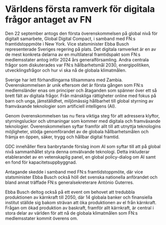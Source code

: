 # Världens första ramverk för digitala frågor antaget av FN

Den 22 september antogs den första överenskommelsen på global nivå för digitalt samarbete, Global Digital Compact, i samband med FN:s framtidstoppmöte i New York. Vice statsminister Ebba Busch representerade Sveriges regering på plats. Det digitala ramverket är en av de mest konkreta delarna av en multilateral framtidspakt som FN:s medlemsstater antog inför 2024 års generalförsamling. Andra centrala frågor som diskuterades var FN:s hållbarhetsmål 2030, energipolitiken, utvecklingsfrågor och hur vi ska nå de globala klimatmålen.


Sverige har lett förhandlingarna tillsammans med Zambia. Överenskommelsen är unik eftersom det är första gången som FN:s medlemsländer enas om principer och åtaganden som spänner över ett så brett fält av digitala frågor. Från mänskliga rättigheter online med fokus på barn och unga, jämställdhet, miljömässig hållbarhet till global styrning av framväxande teknologier som artificiell intelligens (AI).

Genom överenskommelsen tas nu flera viktiga steg för att adressera klyftor, styrningsluckor och utmaningar som kommer med digitala och framväxande teknologier. Överenskommelsen syftar framför allt till att utnyttja teknologins möjligheter, stödja genomförandet av de globala hållbarhetsmålen och främja en öppen, säker, trygg och hållbar digital framtid.

GDC innehåller flera banbrytande förslag inom AI som syftar till att på global nivå sammanhållet styra denna omvälvande teknologi. Detta inkluderar etablerandet av en vetenskaplig panel, en global policy\-dialog om AI samt en fond för kapacitetsuppbyggnad.

Antagande skedde i samband med FN:s framtidstoppmöte, där vice statsminister Ebba Busch också höll det svenska nationella anförandet och bland annat träffade FN:s generalsekreterare António Guterres.

Ebba Busch deltog också på ett event om behovet att tredubbla produktionen av kärnkraft till 2050, där 14 globala banker och finansiella institut ställde sig bakom strävan att öka produktionen av el från kärnkraft. Frågan om ökad produktion av baskraft, framför allt kärnkraft, är central i stora delar av världen för att nå de globala klimatmålen som FN:s medlemsstater kommit överens om.
